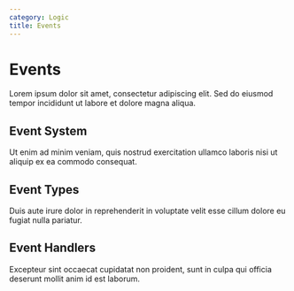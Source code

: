 ```yaml
---
category: Logic
title: Events
---
```


# Events

Lorem ipsum dolor sit amet, consectetur adipiscing elit. Sed do eiusmod tempor incididunt ut labore et dolore magna aliqua.

## Event System

Ut enim ad minim veniam, quis nostrud exercitation ullamco laboris nisi ut aliquip ex ea commodo consequat.

## Event Types

Duis aute irure dolor in reprehenderit in voluptate velit esse cillum dolore eu fugiat nulla pariatur.

## Event Handlers

Excepteur sint occaecat cupidatat non proident, sunt in culpa qui officia deserunt mollit anim id est laborum.
